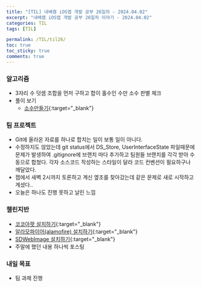 ```yaml
---
title: "[TIL] 내배캠 iOS앱 개발 공부 26일차 - 2024.04.02"
excerpt: "내배캠 iOS앱 개발 공부 26일차 이야기 - 2024.04.02"
categories: TIL
tags: [TIL]

permalink: /TIL/til26/   
toc: true            
toc_sticky: true     
comments: true       
---
```


### 알고리즘
- 3자리 수 덧셈 조합을 먼저 구하고 합이 홀수인 수만 소수 판별 체크
- 풀이 보기
    - [소수만들기](https://limlogging.github.io/algorithm/%EC%86%8C%EC%88%98%EB%A7%8C%EB%93%A4%EA%B8%B0/){:target="_blank"}

### 팀 프로젝트 
- Git에 올라온 자료를 하나로 합치는 일이 보통 일이 아니다. 
- 수정하지도 않았는데 git status에서 DS_Store, UserInterfaceState 파일때문에 문제가 발생하여 .gitignore에 브랜치 마다 추가하고 팀원들 브랜치를 각각 받아 수동으로 합쳤다. 각자 소스코드 작성하는 스타일이 달라 코드 컨벤션이 필요하구나 깨달았다.  
- 젭에서 새벽 2시까지 토론하고 계신 옆조를 찾아갔는데 같은 문제로 새로 시작하고 계셨다.. 
- 오늘은 하나도 진행 못하고 날린 느낌 
    
### 챌린지반 
- [코코아팟 설치하기](https://limlogging.github.io/UIKit/cocoapods/){:target="_blank"}
- [알라모파이어(alamofire) 설치하기](https://limlogging.github.io/UIKit/alamofire/){:target="_blank"}
- [SDWebImage 설치하기](https://limlogging.github.io/UIKit/SDWebImage/){:target="_blank"}
- 주말에 했던 내용 하나씩 포스팅 

### 내일 목표 
- 팀 과제 진행 